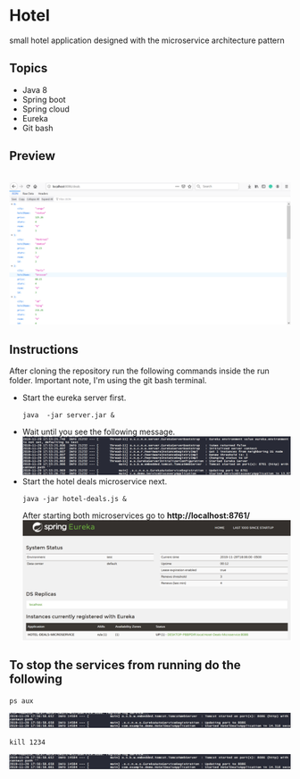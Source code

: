 # Hotel 

small  hotel  application designed  with the microservice  architecture pattern

## Topics
<ul>
  <li>Java 8 </li>
  <li>Spring boot</li>
  <li>Spring cloud</li>
  <li>Eureka</li>
  <li>Git bash</li>
</ul>

## Preview

<br>
<img src="img/micro2.png">

## Instructions

<p>After cloning the repository run the following commands inside the run folder. Important note, I'm using the git bash 
  terminal.
</p>

<ul>
  <li>Start the eureka server first.<br>
  
```
java  -jar server.jar &
```
  </li>
    <li> Wait until you see the following message. <br> 
      <img src="img/micro.png">
  </li>
  <li>Start the hotel deals microservice next.

```
java -jar hotel-deals.js &
```
</li>After starting both microservices go to  <strong>http://localhost:8761/</strong><br>
  <img src="img/micro3.png">   
</ul>  

## To stop the services from running do the following

```
ps aux 
```

<img src="img/micro4.png">

```
kill 1234 
```
<img src="img/micro4.png">



